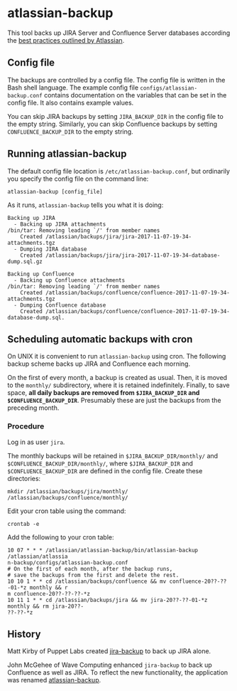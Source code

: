 # atlassian-backup

This tool backs up JIRA Server and Confluence Server databases according the
[best practices outlined by Atlassian](https://confluence.atlassian.com/adminjiraserver072/backing-up-data-828788079.html).

## Config file
The backups are controlled by a config file.  The config file is written in the
Bash shell language.  The example config file `configs/atlassian-backup.conf`
contains documentation on the variables that can be set in the config file.  It
also contains example values.

You can skip JIRA backups by setting `JIRA_BACKUP_DIR` in the config file to the
empty string.  Similarly, you can skip Confluence backups by setting
`CONFLUENCE_BACKUP_DIR` to the empty string.

## Running atlassian-backup
The default config file location is `/etc/atlassian-backup.conf`, but ordinarily
you specify the config file on the command line:
```
atlassian-backup [config_file]
```

As it runs, `atlassian-backup` tells you what it is doing:
```
Backing up JIRA
  - Backing up JIRA attachments
/bin/tar: Removing leading `/' from member names
    Created /atlassian/backups/jira/jira-2017-11-07-19-34-attachments.tgz
  - Dumping JIRA database
    Created /atlassian/backups/jira/jira-2017-11-07-19-34-database-dump.sql.gz

Backing up Confluence
  - Backing up Confluence attachments
/bin/tar: Removing leading `/' from member names
    Created /atlassian/backups/confluence/confluence-2017-11-07-19-34-attachments.tgz
  - Dumping Confluence database
    Created /atlassian/backups/confluence/confluence-2017-11-07-19-34-database-dump.sql.
```

## Scheduling automatic backups with cron
On UNIX it is convenient to run `atlassian-backup` using cron.  The following backup
scheme backs up JIRA and Confluence each morning.

On the first of every month, a backup is created as usual.  Then, it is moved to the
`monthly/` subdirectory, where it is retained indefinitely.  Finally, to save space,
**all daily backups are removed from `$JIRA_BACKUP_DIR` and `$CONFLUENCE_BACKUP_DIR`**.
Presumably these are just the backups from the preceding month.

### Procedure

Log in as user `jira`.

The monthly backups will be retained in `$JIRA_BACKUP_DIR/monthly/` and
`$CONFLUENCE_BACKUP_DIR/monthly/`, where `$JIRA_BACKUP_DIR` and
`$CONFLUENCE_BACKUP_DIR` are defined in the config file.  Create these directories:
```
mkdir /atlassian/backups/jira/monthly/ /atlassian/backups/confluence/monthly/
```

Edit your cron table using the command:
```
crontab -e
```

Add the following to your cron table:
```
10 07 * * * /atlassian/atlassian-backup/bin/atlassian-backup /atlassian/atlassia
n-backup/configs/atlassian-backup.conf
# On the first of each month, after the backup runs,
# save the backups from the first and delete the rest.
10 10 1 * * cd /atlassian/backups/confluence && mv confluence-20??-??-01-*z monthly && r
m confluence-20??-??-??-*z
10 11 1 * * cd /atlassian/backups/jira && mv jira-20??-??-01-*z monthly && rm jira-20??-
??-??-*z
```

## History

Matt Kirby of Puppet Labs created
[jira-backup](https://github.com/puppetlabs/jira-backup) to back up JIRA alone.

John McGehee of Wave Computing enhanced `jira-backup` to back up Confluence as
well as JIRA.  To reflect the new functionality, the application was renamed
[atlassian-backup](https://github.com/jmcgeheeiv/atlassian-backup).
